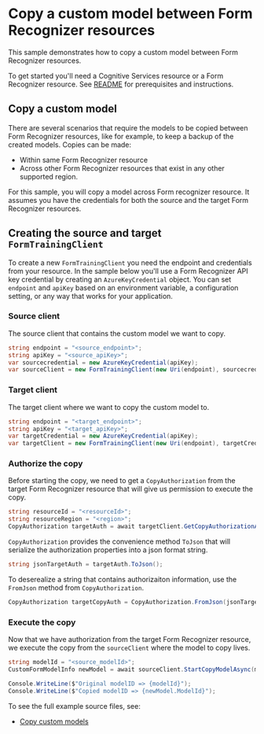 # Copy a custom model between Form Recognizer resources

This sample demonstrates how to copy a custom model between Form Recognizer resources.

To get started you'll need a Cognitive Services resource or a Form Recognizer resource.  See [README][README] for prerequisites and instructions.

## Copy a custom model
There are several scenarios that require the models to be copied between Form Recognizer resources, like for example, to keep a backup of the created models.
Copies can be made:
- Within same Form Recognizer resource
- Across other Form Recognizer resources that exist in any other supported region.

For this sample, you will copy a model across Form recognizer resource. It assumes you have the credentials for both the source and the target Form Recognizer resources.

## Creating the source and target `FormTrainingClient`

To create a new `FormTrainingClient` you need the endpoint and credentials from your resource. In the sample below you'll use a Form Recognizer API key credential by creating an `AzureKeyCredential` object.
You can set `endpoint` and `apiKey` based on an environment variable, a configuration setting, or any way that works for your application.

### Source client
The source client that contains the custom model we want to copy.

```C# Snippet:FormRecognizerSample6CreateCopySourceClient
string endpoint = "<source_endpoint>";
string apiKey = "<source_apiKey>";
var sourcecredential = new AzureKeyCredential(apiKey);
var sourceClient = new FormTrainingClient(new Uri(endpoint), sourcecredential);
```

### Target client
The target client where we want to copy the custom model to.

```C# Snippet:FormRecognizerSample6CreateCopyTargetClient
string endpoint = "<target_endpoint>";
string apiKey = "<target_apiKey>";
var targetCredential = new AzureKeyCredential(apiKey);
var targetClient = new FormTrainingClient(new Uri(endpoint), targetCredential);
```

### Authorize the copy
Before starting the copy, we need to get a `CopyAuthorization` from the target Form Recognizer resource that will give us permission to execute the copy.
```C# Snippet:FormRecognizerSample6GetCopyAuthorization
string resourceId = "<resourceId>";
string resourceRegion = "<region>";
CopyAuthorization targetAuth = await targetClient.GetCopyAuthorizationAsync(resourceId, resourceRegion);
```

`CopyAuthorization` provides the convenience method `ToJson` that will serialize the authorization properties into a json format string.
```C# Snippet:FormRecognizerSample6ToJson
string jsonTargetAuth = targetAuth.ToJson();
```

To deserealize a string that contains authorizaiton information, use the `FromJson` method from `CopyAuthorization`.
```C# Snippet:FormRecognizerSample6FromJson
CopyAuthorization targetCopyAuth = CopyAuthorization.FromJson(jsonTargetAuth);
```

### Execute the copy
Now that we have authorization from the target Form Recognizer resource, we execute the copy from the `sourceClient` where the model to copy lives.

```C# Snippet:FormRecognizerSample6CopyModel
string modelId = "<source_modelId>";
CustomFormModelInfo newModel = await sourceClient.StartCopyModelAsync(modelId, targetCopyAuth).WaitForCompletionAsync();

Console.WriteLine($"Original modelID => {modelId}");
Console.WriteLine($"Copied modelID => {newModel.ModelId}");
```


To see the full example source files, see:
* [Copy custom models](https://github.com/Azure/azure-sdk-for-net/blob/master/sdk/formrecognizer/Azure.AI.FormRecognizer/tests/samples/Sample7_CopyModel.cs)

[README]: https://github.com/Azure/azure-sdk-for-net/tree/master/sdk/formrecognizer/Azure.AI.FormRecognizer#getting-started